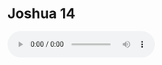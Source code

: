 # Joshua 14

<audio controls>
  <source src="https://openbible.com/audio/hays/BSB_06_Jos_014_H.mp3" type="audio/mp3" />
  <a href="https://openbible.com/audio/hays/BSB_06_Jos_014_H.mp3" download="https://openbible.com/audio/hays/BSB_06_Jos_014_H.mp3">Download MP3 audio</a>.
</audio>

<!--@include: @/bible/translations/bsb/06_jos/verses/014.md-->